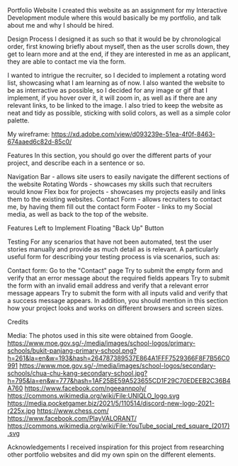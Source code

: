 Portfolio Website
I created this website as an assignment for my Interactive Development module where this would basically be my portfolio, and talk about me and why I should be hired.

Design Process
I designed it as such so that it would be by chronological order, first knowing briefly about myself, then as the user scrolls down, they get to learn more and at the end, if they are interested in me as an applicant, they are able to contact me via the form.

I wanted to intrigue the recruiter, so I decided to implement a rotating word list, showcasing what I am learning as of now.
I also wanted the website to be as interractive as possible, so I decided for any image or gif that I implement, if you hover over it, it will zoom in, as well as if there are any relevant links, to be linked to the image.
I also tried to keep the website as neat and tidy as possible, sticking with solid colors, as well as a simple color palette.

My wireframe: https://xd.adobe.com/view/d093239e-51ea-4f0f-8463-674aaed6c82d-85c0/

Features
In this section, you should go over the different parts of your project, and describe each in a sentence or so.

Navigation Bar - allows site users to easily navigate the different sections of the website
Rotating Words - showcases my skills such that recruiters would know
Flex box for projects - showcases my projects easily and links them to the existing websites.
Contact Form - allows recruiters to contact me, by having them fill out the contact form
Footer - links to my Social media, as well as back to the top of the website.

Features Left to Implement
Floating "Back Up" Button

Testing
For any scenarios that have not been automated, test the user stories manually and provide as much detail as is relevant. A particularly useful form for describing your testing process is via scenarios, such as:

Contact form:
Go to the "Contact" page
Try to submit the empty form and verify that an error message about the required fields appears
Try to submit the form with an invalid email address and verify that a relevant error message appears
Try to submit the form with all inputs valid and verify that a success message appears.
In addition, you should mention in this section how your project looks and works on different browsers and screen sizes.

Credits

Media:
The photos used in this site were obtained from Google.
https://www.moe.gov.sg/-/media/images/school-logos/primary-schools/bukit-panjang-primary-school.png?h=261&la=en&w=193&hash=264787389537E864A1FFF7529366F8F7B56C0991
https://www.moe.gov.sg/-/media/images/school-logos/secondary-schools/chua-chu-kang-secondary-school.jpg?h=795&la=en&w=777&hash=1AF25BE59A523655CD1F29C70EDEEB2C36B4A760
https://www.facebook.com/ngeeannpoly/
https://commons.wikimedia.org/wiki/File:UNIQLO_logo.svg
https://media.pocketgamer.biz/2021/5/110514/discord-new-logo-2021-r225x.jpg
https://www.chess.com/
https://www.facebook.com/PlayVALORANT/
https://commons.wikimedia.org/wiki/File:YouTube_social_red_square_(2017).svg

Acknowledgements
I received inspiration for this project from researching other portfolio websites and did my own spin on the different elements.